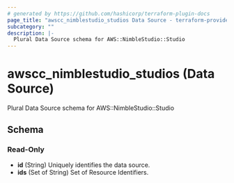 ```yaml
---
# generated by https://github.com/hashicorp/terraform-plugin-docs
page_title: "awscc_nimblestudio_studios Data Source - terraform-provider-awscc"
subcategory: ""
description: |-
  Plural Data Source schema for AWS::NimbleStudio::Studio
---
```


# awscc_nimblestudio_studios (Data Source)

Plural Data Source schema for AWS::NimbleStudio::Studio



<!-- schema generated by tfplugindocs -->
## Schema

### Read-Only

- **id** (String) Uniquely identifies the data source.
- **ids** (Set of String) Set of Resource Identifiers.


